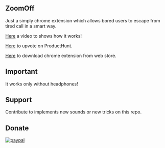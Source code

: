 ## ZoomOff

Just a simply chrome extension which allows bored users to escape from tired call in a smart way.

[Here](https://youtu.be/ltF3UDY0D6o) a video to shows how it works!

[Here](https://www.producthunt.com/posts/zoomoff) to upvote on ProductHunt.

[Here](https://chrome.google.com/webstore/search/zoomoff) to download chrome extension from web store.

## Important

It works only without headphones!

## Support

Contribute to implements new sounds or new tricks on this repo.

## Donate

[![paypal](https://www.paypalobjects.com/en_US/i/btn/btn_donateCC_LG.gif)](5BD7SNTLUCMZQ)
